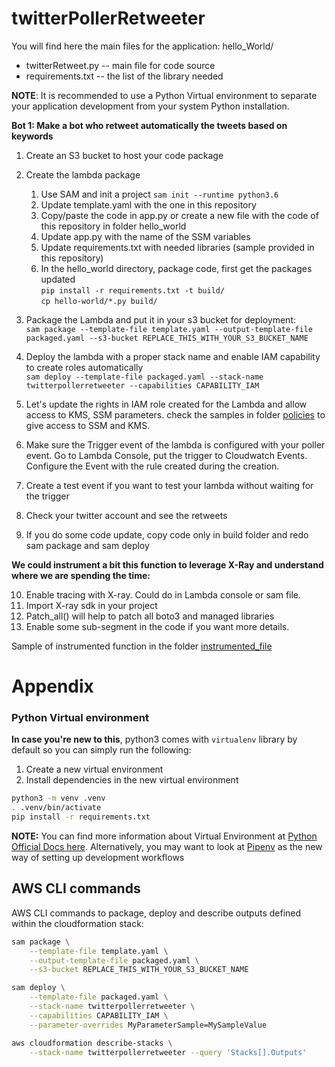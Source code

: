 # twitterPollerRetweeter

You will find here the main files for the application:
hello_World/
  * twitterRetweet.py -- main file for code source
  * requirements.txt -- the list of the library needed

**NOTE**: It is recommended to use a Python Virtual environment to separate your application development from  your system Python installation.

**Bot 1: Make a bot who retweet automatically the tweets based on keywords**
1. Create an S3 bucket to host your code package
2. Create the lambda package
    1. Use SAM and init a project
```sam init --runtime python3.6```
    2. Update template.yaml with the one in this repository
    3. Copy/paste the code in app.py or create a new file with the code of this repository in folder hello_world
    4. Update app.py with the name of the SSM variables
    5. Update requirements.txt with needed libraries (sample provided in this repository)
    6. In the hello_world directory, package code, first get the packages updated\
    ```pip install -r requirements.txt -t build/```\
    ```cp hello-world/*.py build/```
    
3. Package the Lambda and put it in your s3 bucket for deployment:\
```sam package --template-file template.yaml --output-template-file packaged.yaml --s3-bucket REPLACE_THIS_WITH_YOUR_S3_BUCKET_NAME```
4. Deploy the lambda with a proper stack name and enable IAM capability to create roles automatically\
```sam deploy --template-file packaged.yaml --stack-name twitterpollerretweeter --capabilities CAPABILITY_IAM```
5. Let's update the rights in IAM role created for the Lambda and allow access to KMS, SSM parameters. check the samples in folder [policies](policies) to give access to SSM and KMS. 
6. Make sure the Trigger event of the lambda is configured with your poller event. Go to Lambda Console, put the trigger to Cloudwatch Events. Configure the Event with the rule created during the creation.
7. Create a test event if you want to test your lambda without waiting for the trigger
8. Check your twitter account and see the retweets
9. If you do some code update, copy code only in build folder and redo sam package and sam deploy

**We could instrument a bit this function to leverage X-Ray and understand where we are spending the time:**

10. Enable tracing with X-ray. Could do in Lambda console or sam file.
11. Import X-ray sdk in your project
12. Patch_all() will help to patch all boto3 and managed libraries
13. Enable some sub-segment in the code if you want more details.

Sample of instrumented function in the folder [instrumented_file](instrumented_file)


# Appendix

### Python Virtual environment
**In case you're new to this**, python3 comes with `virtualenv` library by default so you can simply run the following:

1. Create a new virtual environment
2. Install dependencies in the new virtual environment

```bash
python3 -m venv .venv
. .venv/bin/activate
pip install -r requirements.txt
```


**NOTE:** You can find more information about Virtual Environment at [Python Official Docs here](https://docs.python.org/3/tutorial/venv.html). Alternatively, you may want to look at [Pipenv](https://github.com/pypa/pipenv) as the new way of setting up development workflows
## AWS CLI commands

AWS CLI commands to package, deploy and describe outputs defined within the cloudformation stack:

```bash
sam package \
    --template-file template.yaml \
    --output-template-file packaged.yaml \
    --s3-bucket REPLACE_THIS_WITH_YOUR_S3_BUCKET_NAME

sam deploy \
    --template-file packaged.yaml \
    --stack-name twitterpollerretweeter \
    --capabilities CAPABILITY_IAM \
    --parameter-overrides MyParameterSample=MySampleValue

aws cloudformation describe-stacks \
    --stack-name twitterpollerretweeter --query 'Stacks[].Outputs'
```
